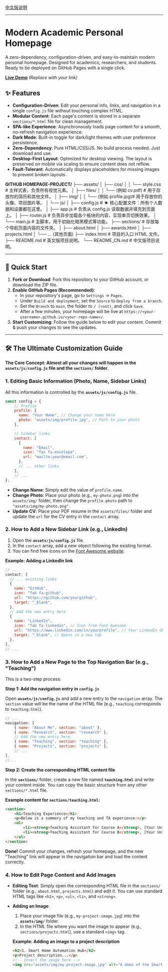 [中文版说明](README_CN.md)

---

# Modern Academic Personal Homepage

A zero-dependency, configuration-driven, and easy-to-maintain modern personal homepage. Designed for academics, researchers, and students. Ready to be deployed on GitHub Pages with a single click.

**[Live Demo](https://your-github-username.github.io/your-repo-name/)**  _(Replace with your link)_

## ✨ Features

- **Configuration-Driven**: Edit your personal info, links, and navigation in a single `config.js` file without touching complex HTML.
- **Modular Content**: Each page's content is stored in a separate `sections/*.html` file for clean management.
- **SPA-like Experience**: Asynchronously loads page content for a smooth, no-refresh navigation experience.
- **Dark Mode**: Built-in toggle for dark/light themes with user preference persistence.
- **Zero-Dependency**: Pure HTML/CSS/JS. No build process needed. Just download and use.
- **Desktop-First Layout**: Optimized for desktop viewing. The layout is preserved on mobile via scaling to ensure content does not reflow.
- **Fault-Tolerant**: Automatically displays placeholders for missing images to prevent broken layouts.

**GITHUB HOMEPAGE-PROJECT/**
├── assets/
│ ├── css/
│ │ └── style.css # 主样式表，负责所有视觉元素。
│ ├── files/
│ │ └── (例如 cv.pdf) # 用于存放你的简历和其他文件。
│ ├── img/
│ │ └── (例如 profile.jpg)# 用于存放你的头像、项目图片等。
│ └── js/
│ ├── config.js # ★ 核心配置文件：所有个人数据和设置都在这里。
│ ├── app.js # 负责从 config.js 读取数据并填充到页面上。
│ ├── router.js # 负责异步加载各个板块的内容，实现单页切换效果。
│ └── main.js # 主脚本，用于初始化暗黑模式等功能。
├── sections/ # 存放每个导航页面内容的文件夹。
│ ├── about.html
│ ├── awards.html
│ ├── projects.html
│ └── ... (其他页面)
├── index.html # 项目的入口 HTML 文件。
├── README.md # 英文版项目说明。
└── README_CN.md # 中文版项目说明。

---

## 🚀 Quick Start

1. **Fork or Download**: Fork this repository to your GitHub account, or download the ZIP file.
2. **Enable GitHub Pages (Recommended)**:
   - In your repository's page, go to `Settings` -> `Pages`.
   - Under `Build and deployment`, set the `Source` to `Deploy from a branch`.
   - Set the `Branch` to `main`, the folder to `/ (root)`, and click `Save`.
   - After a few minutes, your homepage will be live at `https://<your-username>.github.io/<your-repo-name>/`.
3. **Start Customizing**: Follow the guide below to edit your content. Commit & push your changes to see the updates.

---

## 🛠️ The Ultimate Customization Guide

**The Core Concept: Almost all your changes will happen in the `assets/js/config.js` file and the `sections/` folder.**

### 1. Editing Basic Information (Photo, Name, Sidebar Links)

All this information is controlled by the **`assets/js/config.js`** file.

```javascript
const config = {
    // Profile
    profile: {
      name: "Your Name", // Change your name here
      photo: "assets/img/profile.jpg", // Path to your photo
    },

    // Sidebar links
    contact: [
      {
        name: "Email",
        icon: "fas fa-envelope",
        url: "mailto:your@email.com",
      },
      // ... other links
    ],
    // ...
};
```

- **Change Name**: Simply edit the value of `profile.name`.
- **Change Photo**: Place your photo (e.g., `my-photo.png`) into the `assets/img/` folder, then change the `profile.photo` path to `"assets/img/my-photo.png"`.
- **Update CV**: Place your PDF resume in the `assets/files/` folder and update the `url` for the CV entry in the `contact` array.

### 2. How to Add a New Sidebar Link (e.g., LinkedIn)

1. Open the **`assets/js/config.js`** file.
2. In the `contact` array, add a new object following the existing format.
3. You can find free icons on the [Font Awesome website](https://fontawesome.com/search?m=free).

**Example: Adding a LinkedIn link**

```javascript
// ...
contact: [
  // ... existing links
  {
    name: "GitHub",
    icon: "fab fa-github",
    url: "https://github.com/yourgithub",
    target: "_blank",
  },
  // Add the new entry here
  {
    name: "LinkedIn",
    icon: "fab fa-linkedin", // Icon from Font Awesome
    url: "https://www.linkedin.com/in/yourprofile", // Your LinkedIn URL
    target: "_blank", // Opens in a new tab
  },
],
// ...
```

### 3. How to Add a New Page to the Top Navigation Bar (e.g., "Teaching")

This is a two-step process:

**Step 1: Add the navigation entry in `config.js`**

Open **`assets/js/config.js`** and add a new entry to the `navigation` array. The `section` value will be the name of the HTML file (e.g., `teaching` corresponds to `teaching.html`).

```javascript
// ...
navigation: [
    { name: "About Me", section: "about" },
    { name: "Research", section: "research" },
    // Add the new entry here
    { name: "Teaching", section: "teaching" },
    { name: "Projects", section: "projects" },
    // ...
],
//...
```

**Step 2: Create the corresponding HTML content file**

In the **`sections/`** folder, create a new file named **`teaching.html`** and write your content inside. You can copy the basic structure from any other `sections/*.html` file.

**Example content for `sections/teaching.html`:**

```html
<section>
    <h1>Teaching Experience</h1>
    <p>Below is a summary of my teaching and TA experience:</p>
    <ul>
        <li><strong>Teaching Assistant for Course A</strong>, [Your University], Fall 2023</li>
        <li><strong>Teaching Assistant for Course B</strong>, [Your University], Spring 2024</li>
    </ul>
</section>
```

**Done!** Commit your changes, refresh your homepage, and the new "Teaching" link will appear in the navigation bar and load the content correctly.

### 4. How to Edit Page Content and Add Images

- **Editing Text**: Simply open the corresponding HTML file in the `sections/` folder (e.g., `about.html`, `projects.html`) and edit it. You can use standard HTML tags like `<h2>`, `<p>`, `<ul>`, `<li>`, and `<strong>`.
- **Adding an Image**:

  1. Place your image file (e.g., `my-project-image.jpg`) into the **`assets/img/`** folder.
  2. In the HTML file where you want the image to appear (e.g., `sections/projects.html`), use a standard `<img>` tag.

  **Example: Adding an image to a project description**

  ```html
  <h2>1. Smart Home Automation Hub</h2>
  <p>Project description...</p>
  <!-- Insert the image here -->
  <img src="assets/img/my-project-image.jpg" alt="A demo of the Smart Home Hub">
  ```
